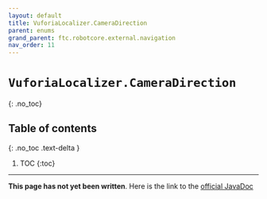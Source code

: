 ```yaml
---
layout: default
title: VuforiaLocalizer.CameraDirection
parent: enums
grand_parent: ftc.robotcore.external.navigation
nav_order: 11
---
```

# `VuforiaLocalizer.CameraDirection`
{: .no_toc}

## Table of contents
{: .no_toc .text-delta }

1. TOC
{:toc}
---
**This page has not yet been written**. Here is the link to the [official JavaDoc](https://ftctechnh.github.io/ftc_app/doc/javadoc/org/firstinspires/ftc/robotcore/external/navigation/VuforiaLocalizer.CameraDirection.html)
        